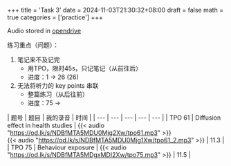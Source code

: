 +++
title = 'Task 3'
date = 2024-11-03T21:30:32+08:00
draft = false
math = true
categories = ['practice']
+++

Audio stored in [opendrive](https://www.opendrive.com/files/NDBfODA3OTg3MF9XSjd4dQ)

练习重点（问题）：

1. 笔记来不及记完
   - 用TPO，限时45s，只记笔记（从前往后）
   - 进度：1 $\rightarrow$ 26 (26)
2. 无法将听力的 key points 串联
   - 整篇练习（从后往前）
   - 进度：75 $\rightarrow$ 



| 题号 | 题目 | 我的录音 | 时间 | 
| --- | --- | --- | --- | --- |
| TPO 61 | Diffusion effect in health studies | {{< audio "https://od.lk/s/NDBfMTA5MDU0Mjg2Xw/tpo61.mp3" >}}<br>{{< audio "https://od.lk/s/NDBfMTA5MDU0Mjg1Xw/tpo61_2.mp3" >}} | 11.3 |
| TPO 75 | Behaviour exposure | {{< audio "https://od.lk/s/NDBfMTA5MDgxMDI2Xw/tpo75.mp3" >}} | 11.5 |

